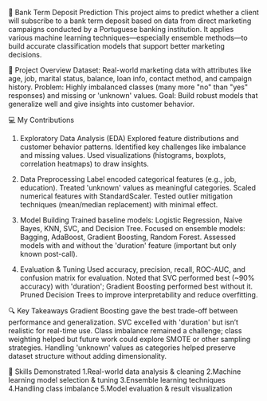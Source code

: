 🏦 Bank Term Deposit Prediction
This project aims to predict whether a client will subscribe to a bank term deposit based on data from direct marketing campaigns conducted by a Portuguese banking institution. It applies various machine learning techniques—especially ensemble methods—to build accurate classification models that support better marketing decisions.

📌 Project Overview
Dataset: Real-world marketing data with attributes like age, job, marital status, balance, loan info, contact method, and campaign history.
Problem: Highly imbalanced classes (many more "no" than "yes" responses) and missing or 'unknown' values.
Goal: Build robust models that generalize well and give insights into customer behavior.

💻 My Contributions
1. Exploratory Data Analysis (EDA)
Explored feature distributions and customer behavior patterns.
Identified key challenges like imbalance and missing values.
Used visualizations (histograms, boxplots, correlation heatmaps) to draw insights.

2. Data Preprocessing
Label encoded categorical features (e.g., job, education).
Treated 'unknown' values as meaningful categories.
Scaled numerical features with StandardScaler.
Tested outlier mitigation techniques (mean/median replacement) with minimal effect.

3. Model Building
Trained baseline models: Logistic Regression, Naive Bayes, KNN, SVC, and Decision Tree.
Focused on ensemble models: Bagging, AdaBoost, Gradient Boosting, Random Forest.
Assessed models with and without the 'duration' feature (important but only known post-call).

4. Evaluation & Tuning
Used accuracy, precision, recall, ROC-AUC, and confusion matrix for evaluation.
Noted that SVC performed best (~90% accuracy) with 'duration'; Gradient Boosting performed best without it.
Pruned Decision Trees to improve interpretability and reduce overfitting.

🔍 Key Takeaways
Gradient Boosting gave the best trade-off between performance and generalization.
SVC excelled with 'duration' but isn’t realistic for real-time use.
Class imbalance remained a challenge; class weighting helped but future work could explore SMOTE or other sampling strategies.
Handling 'unknown' values as categories helped preserve dataset structure without adding dimensionality.

🧠 Skills Demonstrated
1.Real-world data analysis & cleaning
2.Machine learning model selection & tuning
3.Ensemble learning techniques
4.Handling class imbalance
5.Model evaluation & result visualization
